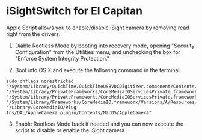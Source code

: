 # iSightSwitch for El Capitan 

Apple Script allows you to enable/disable iSight camera by removing read right from the drivers.

1. Diable Rootless Mode by booting into recovery mode, opening "Security Configuration" from the Utilities menu, and unchecking the box for "Enforce System Integrity Protection."

2. Boot into OS X and execute the following command in the terminal:

```
sudo chflags norestricted "/System/Library/QuickTime/QuickTimeUSBVDCDigitizer.component/Contents/MacOS/QuickTimeUSBVDCDigitizer" "/System/Library/PrivateFrameworks/CoreMediaIOServicesPrivate.framework/Versions/A/Resources/AVC.plugin/Contents/MacOS/AVC" "/System/Library/PrivateFrameworks/CoreMediaIOServicesPrivate.framework/Versions/A/Resources/AVC.plugin/Contents/MacOS/AVC" "/System/Library/Frameworks/CoreMediaIO.framework/Versions/A/Resources/VDC.plugin/Contents/MacOS/VDC" "/Library/CoreMediaIO/Plug-Ins/DAL/AppleCamera.plugin/Contents/MacOS/AppleCamera"
```

3. Enable Rootless Mode back if needed and you can now execute the script to disable or enable the iSight camera.
